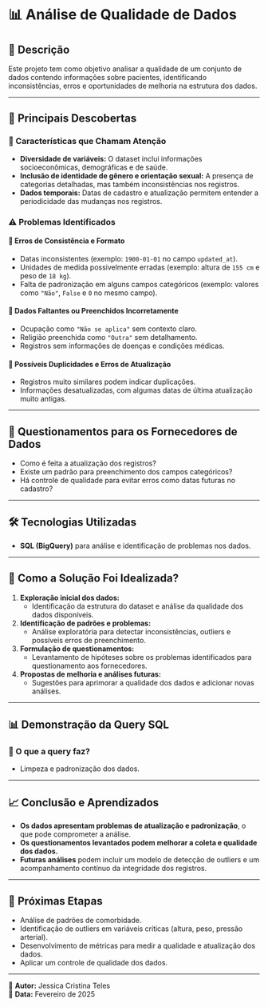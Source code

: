 # 📊 Análise de Qualidade de Dados

## 📌 Descrição
Este projeto tem como objetivo analisar a qualidade de um conjunto de dados contendo informações sobre pacientes, identificando inconsistências, erros e oportunidades de melhoria na estrutura dos dados.

---

## 🚀 Principais Descobertas

### 🔹 Características que Chamam Atenção
- **Diversidade de variáveis:** O dataset inclui informações socioeconômicas, demográficas e de saúde.
- **Inclusão de identidade de gênero e orientação sexual:** A presença de categorias detalhadas, mas também inconsistências nos registros.
- **Dados temporais:** Datas de cadastro e atualização permitem entender a periodicidade das mudanças nos registros.

### ⚠️ Problemas Identificados
#### 🛑 Erros de Consistência e Formato
- Datas inconsistentes (exemplo: `1900-01-01` no campo `updated_at`).
- Unidades de medida possivelmente erradas (exemplo: altura de `155 cm` e peso de `18 kg`).
- Falta de padronização em alguns campos categóricos (exemplo: valores como `"Não"`, `False` e `0` no mesmo campo).

#### 🛑 Dados Faltantes ou Preenchidos Incorretamente
- Ocupação como `"Não se aplica"` sem contexto claro.
- Religião preenchida como `"Outra"` sem detalhamento.
- Registros sem informações de doenças e condições médicas.

#### 🛑 Possíveis Duplicidades e Erros de Atualização
- Registros muito similares podem indicar duplicações.
- Informações desatualizadas, com algumas datas de última atualização muito antigas.

---

## 🔎 Questionamentos para os Fornecedores de Dados
- Como é feita a atualização dos registros?
- Existe um padrão para preenchimento dos campos categóricos?
- Há controle de qualidade para evitar erros como datas futuras no cadastro?

---

## 🛠 Tecnologias Utilizadas
- **SQL (BigQuery)** para análise e identificação de problemas nos dados.

---

## 📌 Como a Solução Foi Idealizada?
1. **Exploração inicial dos dados:**  
   - Identificação da estrutura do dataset e análise da qualidade dos dados disponíveis.
2. **Identificação de padrões e problemas:**  
   - Análise exploratória para detectar inconsistências, outliers e possíveis erros de preenchimento.
3. **Formulação de questionamentos:**  
   - Levantamento de hipóteses sobre os problemas identificados para questionamento aos fornecedores.
4. **Propostas de melhoria e análises futuras:**  
   - Sugestões para aprimorar a qualidade dos dados e adicionar novas análises.

---

## 📊 **Demonstração da Query SQL**
### 📌 O que a query faz?
- Limpeza e padronização dos dados.

---

## 📈 Conclusão e Aprendizados
- **Os dados apresentam problemas de atualização e padronização**, o que pode comprometer a análise.
- **Os questionamentos levantados podem melhorar a coleta e qualidade dos dados.**
- **Futuras análises** podem incluir um modelo de detecção de outliers e um acompanhamento contínuo da integridade dos registros.

---

## 🚀 Próximas Etapas
- Análise de padrões de comorbidade.
- Identificação de outliers em variáveis críticas (altura, peso, pressão arterial).
- Desenvolvimento de métricas para medir a qualidade e atualização dos dados.
- Aplicar um controle de qualidade dos dados.
  
---

🔗 **Autor:** Jessica Cristina Teles   
📅 **Data:** Fevereiro de 2025  
